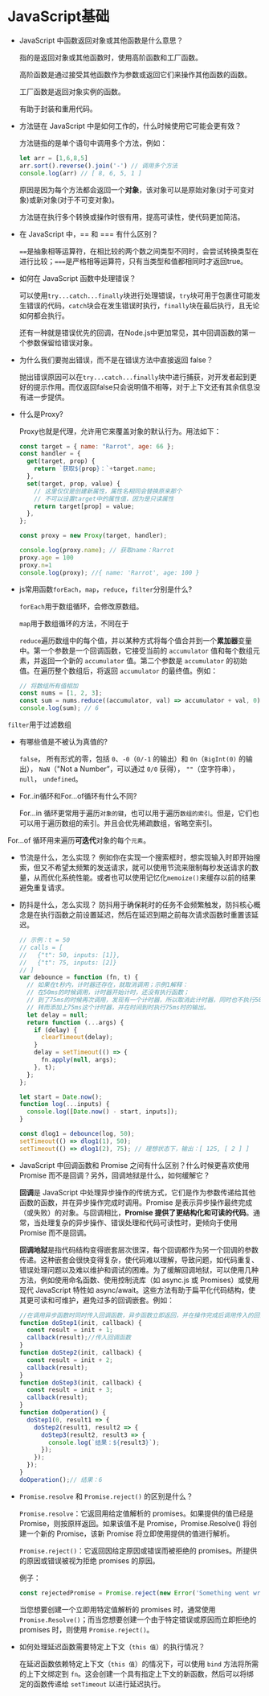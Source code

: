 # JavaScript基础

* JavaScript 中函数返回对象或其他函数是什么意思？

  指的是返回对象或其他函数时，使用高阶函数和工厂函数。

  高阶函数是通过接受其他函数作为参数或返回它们来操作其他函数的函数。

  工厂函数是返回对象实例的函数。

  有助于封装和重用代码。

* 方法链在 JavaScript 中是如何工作的，什么时候使用它可能会更有效？
  
  方法链指的是单个语句中调用多个方法，例如：

    ```js
    let arr = [1,6,8,5]
    arr.sort().reverse().join('-') // 调用多个方法
    console.log(arr) // [ 8, 6, 5, 1 ]
    ```

  原因是因为每个方法都会返回一个**对象**，该对象可以是原始对象(对于可变对象)或新对象(对于不可变对象)。
  
  方法链在执行多个转换或操作时很有用，提高可读性，使代码更加简洁。

* 在 JavaScript 中，== 和 === 有什么区别？
  
  `==`是抽象相等运算符，在相比较的两个数之间类型不同时，会尝试转换类型在进行比较；`===`是严格相等运算符，只有当类型和值都相同时才返回true。

* 如何在 JavaScript 函数中处理错误？

  可以使用`try...catch...finally`块进行处理错误，`try`块可用于包裹住可能发生错误的代码，`catch`块会在发生错误时执行，`finally`块在最后执行，且无论如何都会执行。

  还有一种就是错误优先的回调，在Node.js中更加常见，其中回调函数的第一个参数保留给错误对象。

* 为什么我们要抛出错误，而不是在错误方法中直接返回 false？

  抛出错误原因可以在`try...catch...finally`块中进行捕获，对开发者起到更好的提示作用。而仅返回false只会说明值不相等，对于上下文还有其余信息没有进一步提供。

* 什么是Proxy?

  Proxy也就是代理，允许用它来覆盖对象的默认行为。用法如下：

  ```js
  const target = { name: "Rarrot", age: 66 };
  const handler = {
    get(target, prop) {
      return `获取${prop}：`+target.name;
    },
    set(target, prop, value) {
      // 这里仅仅是创建新属性，属性名相同会替换原来那个
      // 不可以设置target中的属性值，因为是只读属性
      return target[prop] = value;
    },
  };

  const proxy = new Proxy(target, handler);

  console.log(proxy.name); // 获取name：Rarrot
  proxy.age = 100
  proxy.n=1
  console.log(proxy); //{ name: 'Rarrot', age: 100 }
  ```

* js常用函数`forEach`，`map`，`reduce`，`filter`分别是什么?

  `forEach`用于数组循环，会修改原数组。

  `map`用于数组循环的方法，不同在于

  `reduce`遍历数组中的每个值，并以某种方式将每个值合并到一个**累加器**变量中。第一个参数是一个回调函数，它接受当前的 `accumulator` 值和每个数组元素，并返回一个新的 `accumulator` 值。第二个参数是 `accumulator` 的初始值。在遍历整个数组后，将返回 `accumulator` 的最终值。例如：

  ```js
  // 将数组所有值相加
  const nums = [1, 2, 3];
  const sum = nums.reduce((accumulator, val) => accumulator + val, 0);
  console.log(sum); // 6
  ```

`filter`用于过滤数组

* 有哪些值是不被认为真值的?

  `false`，
  所有形式的零，包括 `0`、`-0`（`0/-1` 的输出）和 `0n`（`BigInt(0)` 的输出），
  `NaN`（"Not a Number”，可以通过 `0/0` 获得），
  `""`（空字符串），
  `null`，
  `undefined`。

* For..in循环和For...of循环有什么不同?

  For...in 循环更常用于遍历`对象的键`，也可以用于遍历`数组的索引`。但是，它们也可以用于遍历数组的索引。并且会优先稀疏数组，省略空索引。

For...of 循环用来遍历**可迭代**对象的每个`元素`。

* 节流是什么，怎么实现？
  例如你在实现一个搜索框时，想实现输入时即开始搜索，但又不希望太频繁的发送请求，就可以使用节流来限制每秒发送请求的数量，从而优化系统性能。或者也可以使用记忆化`memoize()`来缓存以前的结果避免重复请求。


* 防抖是什么，怎么实现？
  防抖用于确保耗时的任务不会频繁触发，防抖核心概念是在执行函数之前设置延迟，然后在延迟到期之前每次请求函数时重置该延迟。
  ```js
  // 示例：t = 50
  // calls = [
  //   {"t": 50, inputs: [1]},
  //   {"t": 75, inputs: [2]}
  // ]
  var debounce = function (fn, t) {
    // 如果在t秒内，计时器还存在，就取消调用；示例1解释：
    // 在50ms的时候调用，计时器开始计时，还没有执行函数；
    // 到了75ms的时候再次调用，发现有一个计时器，所以取消此计时器，同时也不执行50ms的输出了，
    // 转而添加上75ms这个计时器，并在时间到时执行75ms时的输出。
    let delay = null;
    return function (...args) {
      if (delay) {
        clearTimeout(delay);
      }
      delay = setTimeout(() => {
        fn.apply(null, args);
      }, t);
    };
  };

  let start = Date.now();
  function log(...inputs) {
    console.log([Date.now() - start, inputs]);
  }

  const dlog1 = debounce(log, 50);
  setTimeout(() => dlog1(1), 50);
  setTimeout(() => dlog1(2), 75); // 理想状态下，输出：[ 125, [ 2 ] ]
  ```

* JavaScript 中回调函数和 Promise 之间有什么区别？什么时候更喜欢使用 Promise 而不是回调？另外，回调地狱是什么，如何缓解它？

  **回调**是 JavaScript 中处理异步操作的传统方式，它们是作为参数传递给其他函数的函数，并在异步操作完成时调用。Promise 是表示异步操作最终完成（或失败）的对象。与回调相比，**Promise 提供了更结构化和可读的代码**。通常，当处理复杂的异步操作、错误处理和代码可读性时，更倾向于使用 Promise 而不是回调。

  **回调地狱**是指代码结构变得嵌套层次很深，每个回调都作为另一个回调的参数传递。这种嵌套会很快变得复杂，使代码难以理解，导致问题，如代码重复、错误处理问题以及难以维护和调试的困难。为了缓解回调地狱，可以使用几种方法，例如使用命名函数、使用控制流库（如 async.js 或 Promises）或使用现代 JavaScript 特性如 async/await。这些方法有助于扁平化代码结构，使其更可读和可维护，避免过多的回调嵌套。例如：
  ```js
  //在调用异步函数时同时传入回调函数，异步函数立即返回，并在操作完成后调用传入的回调
  function doStep1(init, callback) {
    const result = init + 1;
    callback(result);//传入回调函数
  }
  function doStep2(init, callback) {
    const result = init + 2;
    callback(result);
  }
  function doStep3(init, callback) {
    const result = init + 3;
    callback(result);
  }
  function doOperation() {
    doStep1(0, result1 => {
      doStep2(result1, result2 => {
        doStep3(result2, result3 => {
          console.log(`结果：${result3}`);
        });
      });
    });
  }
  doOperation();// 结果：6
  ```


* `Promise.resolve` 和 `Promise.reject()` 的区别是什么？

  `Promise.resolve`：它返回用给定值解析的 promises。如果提供的值已经是 Promise，则按原样返回。如果该值不是 Promise，Promise.Resolve() 将创建一个新的 Promise，该新 Promise 将立即使用提供的值进行解析。

  `Promise.reject()`：它返回因给定原因或错误而被拒绝的 promises。所提供的原因或错误被视为拒绝 promises 的原因。

  例子：
  ```js
  const rejectedPromise = Promise.reject(new Error('Something went wrong'));
  ```
  当您想要创建一个立即用特定值解析的 promises 时，通常使用 `Promise.Resolve()`；而当您想要创建一个由于特定错误或原因而立即拒绝的 promises 时，则使用 `Promise.reject()`。


* 如何处理延迟函数需要特定上下文（`this 值`）的执行情况？

  在延迟函数依赖特定上下文（`this 值`）的情况下，可以使用 `bind` 方法将所需的上下文绑定到 `fn`。这会创建一个具有指定上下文的新函数，然后可以将绑定的函数传递给 `setTimeout` 以进行延迟执行。

